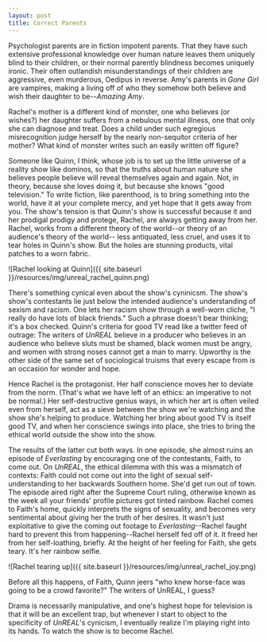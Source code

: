 ```yaml
---
layout: post
title: Correct Parents
---
```


Psychologist parents are in fiction impotent parents. That they have such extensive professional knowledge over human nature leaves them uniquely blind to their children, or their normal parently blindness becomes uniquely ironic. Their often outlandish misunderstandings of their children are aggressive, even murderous, Oedipus in reverse. Amy's parents in *Gone Girl* are vampires, making a living off of who they somehow both believe and wish their daughter to be--*Amazing Amy*.

Rachel's mother is a different kind of monster, one who believes (or wishes?) her daughter suffers from a nebulous mental illness, one that only she can diagnose and treat. Does a child under such egregious misrecognition judge herself by the nearly non-sequitor criteria of her mother? What kind of monster writes such an easily written off figure?

Someone like Quinn, I think, whose job is to set up the little universe of a reality show like dominos, so that the truths about human nature she believes people believe will reveal themselves again and again. Not, in theory, because she loves doing it, but because she knows "good television." To write fiction, like parenthood, is to bring something into the world, have it at your complete mercy, and yet hope that it gets away from you. The show's tension is that Quinn's show is successful because it and her prodigal prodigy and protege, Rachel, are always getting away from her. Rachel, works from a different theory of the world--or theory of an audience's theory of the world-- less antiquated, less cruel, and uses it to tear holes in Quinn's show. But the holes are stunning products, vital patches to a worn fabric.

![Rachel looking at Quinn]({{ site.baseurl }}/resources/img/unreal_rachel_quinn.png)

There's something cynical even about the show's cyninicsm. The show's show's contestants lie just below the intended audience's understanding of sexism and racism. One lets her racism show through a well-worn cliche, "I really do have lots of black friends." Such a phrase doesn't bear thinking; it's a box checked. Quinn's criteria for good TV read like a twitter feed of outrage: The writers of *UnREAL* believe in a producer who believes in an audience who believe sluts must be shamed, black women must be angry, and women with strong noses cannot get a man to marry. Upworthy is the other side of the same set of sociological truisms that every escape from is an occasion for wonder and hope.

Hence Rachel is the protagonist. Her half conscience moves her to deviate from the norm. (That's what we have left of an ethics: an imperative to not be normal.) Her self-destructive genius ways, in which her art is often veiled even from herself, act as a sieve between the show we're watching and the show she's helping to produce. Watching her bring about good TV is itself good TV, and when her conscience swings into place, she tries to bring the ethical world outside the show into the show.

The results of the latter cut both ways. In one episode, she almost ruins an episode of *Everlasting* by encouraging one of the contestants, Faith, to come out. On *UnREAL*, the ethical dilemma with this was a mismatch of contexts: Faith could not come out into the light of sexual self-understanding to her backwards Southern home. She'd get run out of town. The episode aired right after the Supreme Court ruling, otherwise known as the week all your friends' profile pictures got tinted rainbow. Rachel comes to Faith's home, quickly interprets the signs of sexuality, and becomes very sentimental about giving her the truth of her desires. It wasn't just exploitative to give the coming out footage to *Everlasting*--Rachel faught hard to prevent this from happening--Rachel herself fed off of it. It freed her from her self-loathing, briefly. At the height of her feeling for Faith, she gets teary. It's her rainbow selfie.

![Rachel tearing up]({{ site.baseurl }}/resources/img/unreal_rachel_joy.png)

Before all this happens, of Faith, Quinn jeers "who knew horse-face was going to be a crowd favorite?" The writers of UnREAL, I guess?

Drama is necessarily manipulative, and one's highest hope for television is that it will be an excellent trap, but whenever I start to object to the specificity of *UnREAL*'s cynicism, I eventually realize I'm playing right into its hands. To watch the show is to become Rachel.